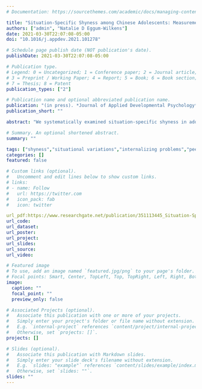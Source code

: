 ```yaml
---
# Documentation: https://sourcethemes.com/academic/docs/managing-content/

title: "Situation-Specific Shyness among Chinese Adolescents: Measurement and Associations with Adjustment"
authors: ["admin", "Natalie D Eggum-Wilkens"]
date: 2021-03-30T22:07:08-05:00
doi: "10.1016/j.appdev.2021.101278"

# Schedule page publish date (NOT publication's date).
publishDate: 2021-03-30T22:07:08-05:00

# Publication type.
# Legend: 0 = Uncategorized; 1 = Conference paper; 2 = Journal article;
# 3 = Preprint / Working Paper; 4 = Report; 5 = Book; 6 = Book section;
# 7 = Thesis; 8 = Patent
publication_types: ["2"]

# Publication name and optional abbreviated publication name.
publication: "(in press). *Journal of Applied Developmental Psychology*"
publication_short: ""

abstract: "We systematically examined situation-specific shyness in adolescence and inspected the relations between situation-specific shyness and multiple aspects of adjustment. Adolescents (N = 492) from an urban school in China participated in the study during 7th (T1) and 8th (T2) grades. Adolescents self-reported their situation-specific shyness using a new measure of hypothetical scenarios, and their general shyness and internalizing problems. Peers reported adolescents’ popularity and peer rejection. The school provided the adolescents’ academic records. Factor analyses supported a three-factor structure of situation-specific shyness: shyness with familiar peers, shyness with unfamiliar peers, and shyness in formal situations. Shyness with familiar peers predicted maladjustment in multiple domains, especially academic and peer difficulties. Shyness with unfamiliar peers and shyness in formal situations, by contrast, primarily were associated with internalizing problems, and occasionally were related to positive adjustment. Our findings supported the importance of considering the situation in which shyness occurs when developing intervention programs."

# Summary. An optional shortened abstract.
summary: ""

tags: ["shyness","situational variations","internalizing problems","peer relationships","academic achievement"]
categories: []
featured: false

# Custom links (optional).
#   Uncomment and edit lines below to show custom links.
# links:
# - name: Follow
#   url: https://twitter.com
#   icon_pack: fab
#   icon: twitter

url_pdf:https://www.researchgate.net/publication/351113445_Situation-Specific_Shyness_among_Chinese_Adolescents_Measurement_and_Associations_with_Adjustment
url_code:
url_dataset:
url_poster:
url_project:
url_slides:
url_source:
url_video:

# Featured image
# To use, add an image named `featured.jpg/png` to your page's folder. 
# Focal points: Smart, Center, TopLeft, Top, TopRight, Left, Right, BottomLeft, Bottom, BottomRight.
image:
  caption: ""
  focal_point: ""
  preview_only: false

# Associated Projects (optional).
#   Associate this publication with one or more of your projects.
#   Simply enter your project's folder or file name without extension.
#   E.g. `internal-project` references `content/project/internal-project/index.md`.
#   Otherwise, set `projects: []`.
projects: []

# Slides (optional).
#   Associate this publication with Markdown slides.
#   Simply enter your slide deck's filename without extension.
#   E.g. `slides: "example"` references `content/slides/example/index.md`.
#   Otherwise, set `slides: ""`.
slides: ""
---
```

